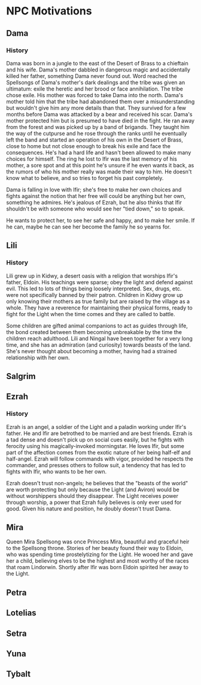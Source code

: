 # NPC Motivations

## Dama
### History
Dama was born in a jungle to the east of the Desert of Brass to a chieftain and his wife. Dama's mother dabbled in dangerous magic and accidentally killed her father, something Dama never found out. Word reached the Spellsongs of Dama's mother's dark dealings and the tribe was given an ultimatum: exile the heretic and her brood or face annihilation. The tribe chose exile. His mother was forced to take Dama into the north. Dama's mother told him that the tribe had abandoned them over a misunderstanding but wouldn't give him any more details than that. They survived for a few months before Dama was attacked by a bear and received his scar. Dama's mother protected him but is presumed to have died in the fight. He ran away from the forest and was picked up by a band of brigands. They taught him the way of the cutpurse and he rose through the ranks until he eventually left the band and started an operation of his own in the Desert of Brass, close to home but not close enough to break his exile and face the consequences. He's had a hard life and hasn't been allowed to make many choices for himself. The ring he lost to Ifir was the last memory of his mother, a sore spot and at this point he's unsure if he even wants it back, as the rumors of who his mother really was made their way to him. He doesn't know what to believe, and so tries to forget his past completely.

Dama is falling in love with Ifir; she's free to make her own choices and fights against the notion that her free will could be anything but her own, something he admires. He's jealous of Ezrah, but he also thinks that Ifir shouldn't be with someone who would see her "tied down," so to speak.

He wants to protect her, to see her safe and happy, and to make her smile. If he can, maybe he can see her become the family he so yearns for.

## Lili
### History
Lili grew up in Kidwy, a desert oasis with a religion that worships Ifir's father, Eldoin. His teachings were sparse; obey the light and defend against evil. This led to lots of things being loosely interpreted. Sex, drugs, etc. were not specifically banned by their patron. Children in Kidwy grow up only knowing their mothers as true family but are raised by the village as a whole. They have a reverence for maintaining their physical forms, ready to fight for the Light when the time comes and they are called to battle.

Some children are gifted animal companions to act as guides through life, the bond created between them becoming unbreakable by the time the children reach adulthood. Lili and Ningal have been together for a very long time, and she has an admiration (and curiosity) towards beasts of the land. She's never thought about becoming a mother, having had a strained relationship with her own.

## Salgrim


## Ezrah
### History
Ezrah is an angel, a soldier of the Light and a paladin working under Ifir's father. He and Ifir are betrothed to be married and are best friends. Ezrah is a tad dense and doesn't pick up on social cues easily, but he fights with ferocity using his magically-invoked morningstar. He loves Ifir, but some part of the affection comes from the exotic nature of her being half-elf and half-angel. Ezrah will follow commands with vigor, provided he respects the commander, and presses others to follow suit, a tendency that has led to fights with Ifir, who wants to be her own.

Ezrah doesn't trust non-angels; he believes that the "beasts of the world" are worth protecting but only because the Light (and Aviron) would be without worshippers should they disappear. The Light receives power through worship, a power that Ezrah fully believes is only ever used for good. Given his nature and position, he doubly doesn't trust Dama.

## Mira
Queen Mira Spellsong was once Princess Mira, beautiful and graceful heir to the Spellsong throne. Stories of her beauty found their way to Eldoin, who was spending time prostelytizing for the Light. He wooed her and gave her a child, believing elves to be the highest and most worthy of the races that roam Lindorwin. Shortly after Ifir was born Eldoin spirited her away to the Light.

## Petra


## Lotelias


## Setra


## Yuna


## Tybalt